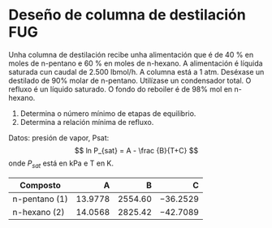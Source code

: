 # Deseño de columna de destilación FUG

Unha columna de destilación recibe unha alimentación que é de 40 % en moles de n-pentano e 60 % en moles de n-hexano.
A alimentación é líquida saturada cun caudal de 2.500 lbmol/h. A columna está a 1 atm. Deséxase un destilado de 90% molar de n-pentano. Utilízase un condensador total. O refluxo é un líquido saturado. O fondo do reboiler é de 98% mol en n-hexano. 

1. Determina o número mínimo de etapas de equilibrio.
2. Determina a relación mínima de refluxo.

Datos: presión de vapor, Psat:
$$
ln P_{sat} = A - \frac {B}{T+C}
$$
onde $P_{sat}$ está en kPa e T en K.

| Composto      |       A |       B |        C |
| ------------- | ------: | ------: | -------: |
| n-pentano (1) | 13.9778 | 2554.60 | −36.2529 |
| n-hexano (2)  | 14.0568 | 2825.42 | −42.7089 |

